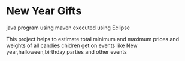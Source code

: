 # New Year Gifts
java program using maven executed using Eclipse

This project helps to estimate total minimum and maximum prices and weights of all candies chidren get on events like
New year,halloween,birthday parties and other events 
